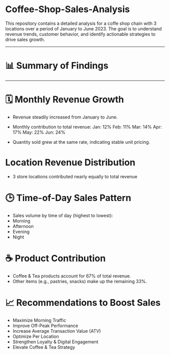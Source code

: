 # Coffee-Shop-Sales-Analysis
This repository contains a detailed analysis for a coffe shop chain with 3 locations over a period of January to June 2023. The goal is to understand revenue trends, customer behavior, and identify actionable strategies to drive sales growth.
_______________________________________________________________
# 📊 Summary of Findings
_______________________________________________________________
# 🗓️ Monthly Revenue Growth

* Revenue steadily increased from January to June.
* Monthly contribution to total revenue:
    Jan: 12%
    Feb: 11%
    Mar: 14%
    Apr: 17%
    May: 22%
    Jun: 24%

* Quantity sold grew at the same rate, indicating stable unit pricing.

 # Location Revenue Distribution
* 3 store locations contributed nearly equally to total revenue

# 🕒 Time-of-Day Sales Pattern
* Sales volume by time of day (highest to lowest):
* Morning
* Afternoon
* Evening
* Night

# ☕ Product Contribution
* Coffee & Tea products account for 67% of total revenue.
* Other items (e.g., pastries, snacks) make up the remaining 33%.

# 📈 Recommendations to Boost Sales
* Maximize Morning Traffic
* Improve Off-Peak Performance
* Increase Average Transaction Value (ATV)
* Optimize Per Location
* Strengthen Loyalty & Digital Engagement
* Elevate Coffee & Tea Strategy

